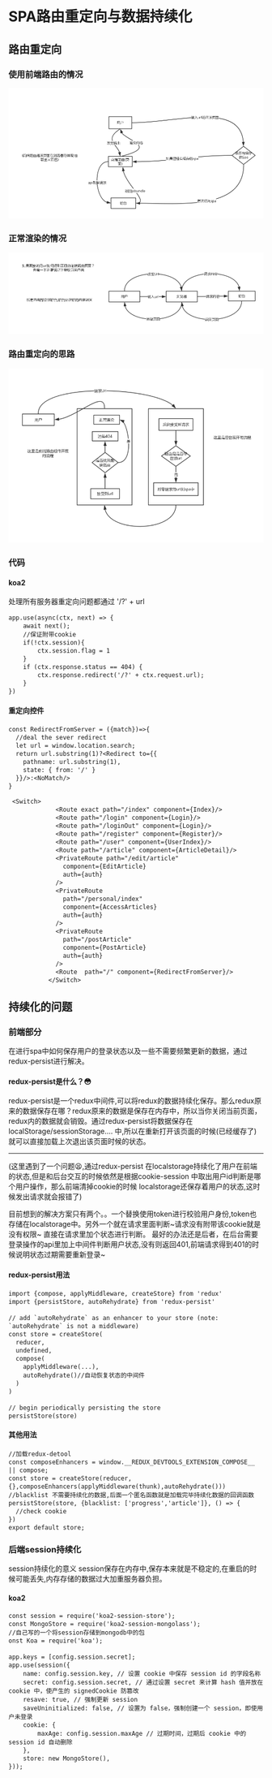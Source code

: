 # SPA路由重定向与数据持续化

## 路由重定向

### 使用前端路由的情况
  
![](../media/router-1.png)

### 正常渲染的情况

![](../media/router-2.png)

### 路由重定向的思路
![](../media/router-3.png)

### 代码

#### koa2

处理所有服务器重定向问题都通过 '/?' + url

```
app.use(async(ctx, next) => {
	await next();
	//保证附带cookie
	if(!ctx.session){
		ctx.session.flag = 1
	}
	if (ctx.response.status == 404) {
		ctx.response.redirect('/?' + ctx.request.url);
	}
})
```
#### 重定向控件

```
const RedirectFromServer = ({match})=>{
  //deal the sever redirect
  let url = window.location.search;
  return url.substring(1)?<Redirect to={{
    pathname: url.substring(1),
    state: { from: '/' }
  }}/>:<NoMatch/>
}
```

```
 <Switch>
             <Route exact path="/index" component={Index}/>
             <Route path="/login" component={Login}/>
             <Route path="/loginOut" component={Login}/>
             <Route path="/register" component={Register}/>
             <Route path="/user" component={UserIndex}/>
             <Route path="/article" component={ArticleDetail}/>
             <PrivateRoute path="/edit/article"
               component={EditArticle}
               auth={auth}
             />
             <PrivateRoute
               path="/personal/index"
               component={AccessArticles}
               auth={auth}
             />
             <PrivateRoute
               path="/postArticle"
               component={PostArticle}
               auth={auth}
             />
             <Route  path="/" component={RedirectFromServer}/>
           </Switch>
```


## 持续化的问题



### 前端部分
在进行spa中如何保存用户的登录状态以及一些不需要频繁更新的数据，通过redux-persist进行解决。
#### redux-persist是什么？😳
redux-persist是一个redux中间件,可以将redux的数据持续化保存。那么redux原来的数据保存在哪？redux原来的数据是保存在内存中，所以当你关闭当前页面，redux内的数据就会销毁。通过redux-persist将数据保存在localStorage/sessionStorage.... 中,所以在重新打开该页面的时候(已经缓存了)就可以直接加载上次退出该页面时候的状态。

---

(这里遇到了一个问题😫,通过redux-persist 在localstorage持续化了用户在前端的状态,但是和后台交互的时候依然是根据cookie-session 中取出用户id判断是哪个用户操作，那么前端清掉cookie的时候 localstorage还保存着用户的状态,这时候发出请求就会报错了)

目前想到的解决方案只有两个。。一个替换使用token进行校验用户身份,token也存储在localstorage中。另外一个就在请求里面判断~请求没有附带该cookie就是没有权限~ 直接在请求里加个状态进行判断。
最好的办法还是后者，在后台需要登录操作的api里加上中间件判断用户状态,没有则返回401,前端请求得到401的时候说明状态过期需要重新登录~  

#### redux-persist用法

```
import {compose, applyMiddleware, createStore} from 'redux'
import {persistStore, autoRehydrate} from 'redux-persist'

// add `autoRehydrate` as an enhancer to your store (note: `autoRehydrate` is not a middleware)
const store = createStore(
  reducer,
  undefined,
  compose(
    applyMiddleware(...),
    autoRehydrate()//自动恢复状态的中间件
  )
)

// begin periodically persisting the store
persistStore(store)
```

#### 其他用法

```
//加载redux-detool
const composeEnhancers = window.__REDUX_DEVTOOLS_EXTENSION_COMPOSE__ || compose;
const store = createStore(reducer,{},composeEnhancers(applyMiddleware(thunk),autoRehydrate()))
//blacklist 不需要持续化的数据,后面一个匿名函数就是加载完毕持续化数据的回调函数
persistStore(store, {blacklist: ['progress','article']}, () => {
  //check cookie
})
export default store;
```


### 后端session持续化

session持续化的意义
session保存在内存中,保存本来就是不稳定的,在重启的时候可能丢失,内存存储的数据过大加重服务器负担。

#### koa2
 
```
const session = require('koa2-session-store');
const MongoStore = require('koa2-session-mongolass');
//自己写的一个将session存储到mongodb中的包
onst Koa = require('koa');

app.keys = [config.session.secret];
app.use(session({
	name: config.session.key, // 设置 cookie 中保存 session id 的字段名称
	secret: config.session.secret, // 通过设置 secret 来计算 hash 值并放在 cookie 中，使产生的 signedCookie 防篡改
	resave: true, // 强制更新 session
	saveUninitialized: false, // 设置为 false，强制创建一个 session，即使用户未登录
	cookie: {
		maxAge: config.session.maxAge // 过期时间，过期后 cookie 中的 session id 自动删除
	},
	store: new MongoStore(),
}));
```






